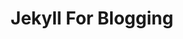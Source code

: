 ---
title: "Jekyll For Blogging"
permalink: /make-a-blog/
toc: true
toc_sticky: true
lang: en

tag:
  - Blogging

excerpt: "How To Make a Blog"
header:
  overlay_color: "#333"

---